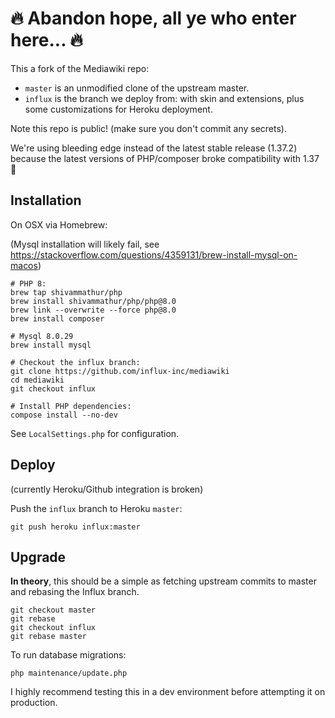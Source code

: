 # 🔥 Abandon hope, all ye who enter here... 🔥

This a fork of the Mediawiki repo:

- `master` is an unmodified clone of the upstream master.
- `influx` is the branch we deploy from: with skin and extensions, plus some customizations for Heroku deployment.

Note this repo is public! (make sure you don't commit any secrets).

We're using bleeding edge instead of the latest stable release (1.37.2) because the latest versions of PHP/composer broke compatibility with 1.37 🤪

## Installation

On OSX via Homebrew:

(Mysql installation will likely fail, see https://stackoverflow.com/questions/4359131/brew-install-mysql-on-macos)

    # PHP 8:
    brew tap shivammathur/php
    brew install shivammathur/php/php@8.0
    brew link --overwrite --force php@8.0
    brew install composer

    # Mysql 8.0.29 
    brew install mysql

    # Checkout the influx branch:
    git clone https://github.com/influx-inc/mediawiki
    cd mediawiki
    git checkout influx

    # Install PHP dependencies:
    compose install --no-dev
    
See `LocalSettings.php` for configuration.

## Deploy

(currently Heroku/Github integration is broken)

Push the `influx` branch to Heroku `master`:

    git push heroku influx:master

## Upgrade

**In theory**, this should be a simple as fetching upstream commits to master and rebasing the Influx branch.

    git checkout master
    git rebase
    git checkout influx
    git rebase master
    
To run database migrations:

    php maintenance/update.php
    
I highly recommend testing this in a dev environment before attempting it on production.




